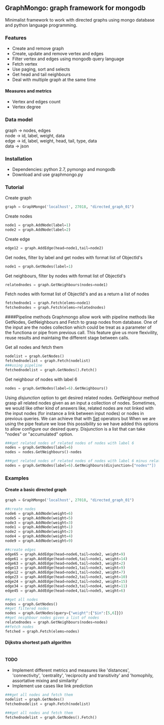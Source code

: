 ## GraphMongo: graph framework for mongodb
Minimalist framework to work with directed graphs using mongo database and python language programming.

### Features
* Create and remove graph
* Create, update and remove vertex and edges
* Filter vertex and edges using mongodb query language
* Fetch vertex
* Use paging, sort and selects
* Get head and tail neighbours
* Deal with multiple graph at the same time

#### Measures and metrics
* Vertex and edges count
* Vertex degree

### Data model
graph -> nodes, edges  
node -> id, label, weight, data  
edge -> id, label, weight, head, tail, type, data  
data -> json

### Installation
+ Dependencies: python 2.7, pymongo and mongodb
+ Download and use graphmongo.py

### Tutorial
Create graph
```python
graph = GraphMongo('localhost', 27018, "directed_graph_01")
```
Create nodes
```python
node1 = graph.AddNode(label=1)
node2 = graph.AddNode(label=2)

```
Create edge
```python
edge12 = graph.AddEdge(head=node1,tail=node2)
```
Get nodes, filter by label and get nodes with format list of ObjectId's
```python
node1 = graph.GetNodes(label=1)
```
Get neighbours, filter by nodes with format list of ObjectId's
```python
relatednodes = graph.GetNeighbours(nodes=node1)
```
Fetch nodes with format list of ObjectId's and as a return a list of nodes
```python
fetchednode1 = graph.Fetch(elems=node1)
fetchednodes = graph.Fetch(elems=relatednodes)
```

####Pipeline methods
Graphmongo allow work with pipeline methods like GetNodes, GetNeighbours and Fetch to grasp nodes from database. One of the input are the nodes collection which could be treat as a parameter of the functiona or pipe from previous call. This feature give us more flexivility, reuse results and maintaing the different stage between calls.   

Get all nodes and fetch them
```python
nodelist = graph.GetNodes()   
fetchednodelist = graph.Fetch(nodelist)  
###using pipeline
fetchednodelist = graph.GetNodes().Fetch()
```
Get neighbour of nodes with label 6
```python
nodes = graph.GetNodes(label=6).GetNeighbours()
```
Using *disjunction* option to get desired related nodes. GetNeighbour method grasp all related nodes given as an input a collection of nodes. Sometimes, we would like other kind of answers like, related nodes are not linked with the input nodes (for instance a link between input nodes) or nodes in previous queries. We can achieve that with [Set](https://docs.python.org/2/library/sets.html) operators but When we are using the pipe feature we lose this possibility so we have added this options to allow configure our desired query. Disjunction is a list that can take "nodes" or "accumulated" option. 
```python
###get related nodes of related nodes of nodes with label 6
nodes = graph.GetNodes(label=6)
nodes = nodes.GetNeighbours()-nodes

###get related nodes of related nodes of nodes with label 6 minus related nodes of nodes with label 6
nodes = graph.GetNodes(label=6).GetNeighbours(disjunction=["nodes""])
```

### Examples
#### Create a basic directed graph
```python
graph = GraphMongo('localhost', 27018, "directed_graph_01")

##create nodes
node6 = graph.AddNode(weight=6)
node5 = graph.AddNode(weight=5)
node3 = graph.AddNode(weight=3)
node1 = graph.AddNode(weight=1)
node2 = graph.AddNode(weight=2)
node4 = graph.AddNode(weight=4)
node9 = graph.AddNode(weight=9)

##create edges
edge65 = graph.AddEdge(head=node6,tail=node2, weight=9)
edge61 = graph.AddEdge(head=node6,tail=node1, weight=14)
edge63 = graph.AddEdge(head=node6,tail=node3, weight=2)
edge13 = graph.AddEdge(head=node1,tail=node3, weight=9)
edge12 = graph.AddEdge(head=node1,tail=node2, weight=7)
edge23 = graph.AddEdge(head=node2,tail=node3, weight=10)
edge24 = graph.AddEdge(head=node2,tail=node2, weight=15)
edge34 = graph.AddEdge(head=node3,tail=node4, weight=11)
edge45 = graph.AddEdge(head=node4,tail=node5, weight=6)

##get all nodes
nodes = graph.GetNodes()
##get filtered nodes
nodes = graph.GetNodes(query={"weight":{"$in":[5,6]}})
##get neighbour nodes given a list of nodes
relatednodes = graph.GetNeighbours(nodes=nodes)
##fetch nodes
fetched = graph.Fetch(elems=nodes)
```

#### Dijkstra shortest path algorithm
```python

```

#### TODO
* Implement different metrics and measures like 'distances', 'connectivity', 'centrality', 'reciprocity and transitivity' and 'homophily, assortative mixing and similarity'  
* Implement use cases like link prediction  
 
 
```python
###get all nodes and fetch them
nodelist = graph.GetNodes()   
fetchednodelist = graph.Fetch(nodelist)  
```
```python
###get all nodes and fetch them
fetchednodelist = graph.GetNodes().Fetch()  
```
